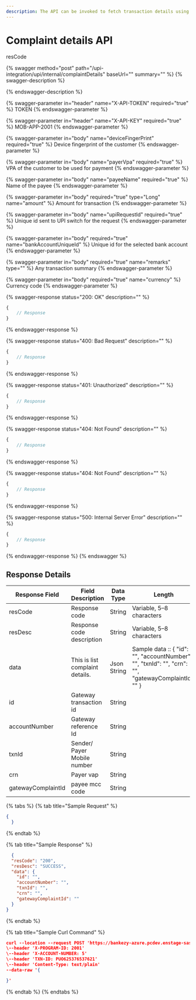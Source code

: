 ```yaml
---
description: The API can be invoked to fetch transaction details using transaction id.
---
```


# Complaint details API

resCode

{% swagger method="post" path="/upi-integration/upi/internal/complaintDetails" baseUrl="" summary="" %}
{% swagger-description %}

{% endswagger-description %}

{% swagger-parameter in="header" name="X-API-TOKEN" required="true" %}
TOKEN
{% endswagger-parameter %}

{% swagger-parameter in="header" name="X-API-KEY" required="true" %}
MOB-APP-2001
{% endswagger-parameter %}

{% swagger-parameter in="body" name="deviceFingerPrint" required="true" %}
Device fingerprint of the customer
{% endswagger-parameter %}

{% swagger-parameter in="body" name="payerVpa" required="true" %}
VPA of the customer to be used for payment
{% endswagger-parameter %}

{% swagger-parameter in="body" name="payeeName" required="true" %}
Name of the payee
{% endswagger-parameter %}

{% swagger-parameter in="body" required="true" type="Long" name="amount" %}
Amount for transaction
{% endswagger-parameter %}

{% swagger-parameter in="body" name="upiRequestId" required="true" %}
Unique id sent to UPI switch for the request
{% endswagger-parameter %}

{% swagger-parameter in="body" required="true" name="bankAccountUniqueId" %}
Unique id for the selected bank account
{% endswagger-parameter %}

{% swagger-parameter in="body" required="true" name="remarks" type="" %}
Any transaction summary
{% endswagger-parameter %}

{% swagger-parameter in="body" required="true" name="currency" %}
Currency code
{% endswagger-parameter %}

{% swagger-response status="200: OK" description="" %}
```javascript
{
    // Response
}
```
{% endswagger-response %}

{% swagger-response status="400: Bad Request" description="" %}
```javascript
{
    // Response
}
```
{% endswagger-response %}

{% swagger-response status="401: Unauthorized" description="" %}
```javascript
{
    // Response
}
```
{% endswagger-response %}

{% swagger-response status="404: Not Found" description="" %}
```javascript
{
    // Response
}
```
{% endswagger-response %}

{% swagger-response status="404: Not Found" description="" %}
```javascript
{
    // Response
}
```
{% endswagger-response %}

{% swagger-response status="500: Internal Server Error" description="" %}
```javascript
{
    // Response
}
```
{% endswagger-response %}
{% endswagger %}

## Response Details

| Response Field     | Field Description               | Data Type    | Length                                                                                             |
| ------------------ | ------------------------------- | ------------ | -------------------------------------------------------------------------------------------------- |
| resCode            | Response code                   | String       | Variable, 5–8 characters                                                                           |
| resDesc            | Response code description       | String       | Variable, 5–8 characters                                                                           |
| data               | This is list complaint details. | Json String  | Sample data :: { "id": "", "accountNumber": "", "txnId": "", "crn": "", "gatewayComplaintId": "" } |
| id                 | Gateway transaction id          | String       |                                                                                                    |
| accountNumber      | Gateway reference Id            | String       |                                                                                                    |
| txnId              | Sender/ Payer Mobile number     | String       |                                                                                                    |
| crn                | Payer vap                       | String       |                                                                                                    |
| gatewayComplaintId | payee mcc code                  | String       |                                                                                                    |

{% tabs %}
{% tab title="Sample Request" %}
```json
{
  }
```
{% endtab %}

{% tab title="Sample Response" %}
```json
  {
  "resCode": "200",
  "resDesc": "SUCCESS",
  "data": {
    "id": "",
    "accountNumber": "",
    "txnId": "",
    "crn": "",
    "gatewayComplaintId": ""
  }
}
```
{% endtab %}

{% tab title="Sample Curl Command" %}
```json
curl --location --request POST 'https://bankezy-azure.pcdev.enstage-sas.com/upi-integration/upi/internal/complaintDetails' \
\--header 'X-PROGRAM-ID: 2001'
\--header 'X-ACCOUNT-NUMBER: 5'
\--header 'TXN-ID: PUO625376537621'
\--header 'Content-Type: text/plain'
--data-raw '{

}'
```
{% endtab %}
{% endtabs %}
